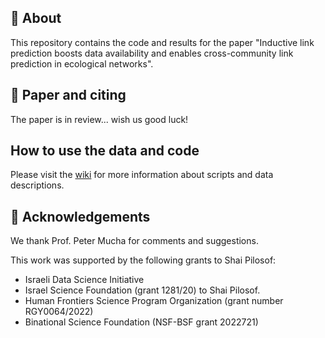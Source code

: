<!-- 
library(badger)
badger::badge_doi(doi = "XXXXXXX", color = 'orange')
badger::badge_lifecycle(stage = 'stable', color = 'green')
badger::badge_repostatus(status = 'Active')
badger::badge_custom(x = 'devtools installation', y = 'v2.0', color = 'yellow')


[![](https://img.shields.io/badge/doi-10.1111/2041--210X.13569-orange.svg)](https://doi.org/10.1111/2041-210X.13569) [![](https://img.shields.io/badge/lifecycle-stable-green.svg)](https://lifecycle.r-lib.org/articles/stages.html#stable) [![Project Status: Active - The project has reached a stable, usable state and is being actively developed.](https://www.repostatus.org/badges/latest/active.svg)](https://www.repostatus.org/#active) ![](https://img.shields.io/badge/devtools%20installation-v2.0-yellow.svg)
-->
## :wave: About
This repository contains the code and results for the paper "Inductive link prediction boosts data availability and enables cross-community link prediction in ecological networks".

## :page_facing_up: Paper and citing
The paper is in review... wish us good luck!

## How to use the data and code
Please visit the [wiki](https://github.com/Ecological-Complexity-Lab/eco_ILP/wiki) for more information about scripts and data descriptions.


## :green_heart: Acknowledgements
We thank Prof. Peter Mucha for comments and suggestions.

This work was supported by the following grants to Shai Pilosof:
* Israeli Data Science Initiative
* Israel Science Foundation (grant 1281/20) to Shai Pilosof.
* Human Frontiers Science Program Organization (grant number RGY0064/2022)
* Binational Science Foundation (NSF-BSF grant 2022721)

